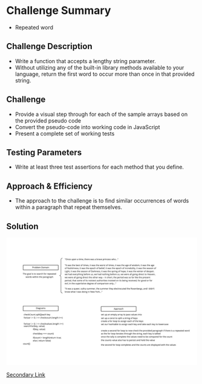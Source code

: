 # Challenge Summary

- Repeated word

## Challenge Description

- Write a function that accepts a lengthy string parameter.
- Without utilizing any of the built-in library methods available to your language, return the first word to occur more than once in that provided string.

## Challenge

- Provide a visual step through for each of the sample arrays based on the provided pseudo code
- Convert the pseudo-code into working code in JavaScript
- Present a complete set of working tests

## Testing Parameters

- Write at least three test assertions for each method that you define.

## Approach & Efficiency

- The approach to the challenge is to find similar occurrences of words within a paragraph that repeat themselves.

## Solution

![Solution Example](Assets/matched_words.jpg)

[Secondary Link](/Users/jason/Documents/Projects/401/data-structures-and-algorithms.md/Assets/matched_words.jpg)
